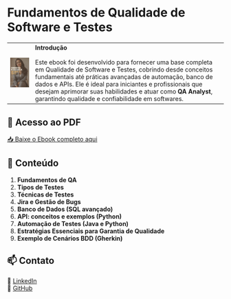 # Fundamentos de Qualidade de Software e Testes

<table>
  <tr>
    <td>
      <img src="https://raw.githubusercontent.com/juciiara/readme-images/main/Capa.png" width="300" />
    </td>
    <td>
      <strong>Introdução</strong><br><br>
      Este ebook foi desenvolvido para fornecer uma base completa em Qualidade de Software e Testes, cobrindo desde conceitos fundamentais até práticas avançadas de automação, banco de dados e APIs. Ele é ideal para iniciantes e profissionais que desejam aprimorar suas habilidades e atuar como <strong>QA Analyst</strong>, garantindo qualidade e confiabilidade em softwares.
    </td>
  </tr>
</table>

## 📄 Acesso ao PDF
[📥 Baixe o Ebook completo aqui](https://github.com/juciiara/fundamentos-qa/blob/main/QA%20Conceitos%20e%20Aplica%C3%A7%C3%B5es.pdf)

## 📂 Conteúdo
1. **Fundamentos de QA**  
2. **Tipos de Testes**  
3. **Técnicas de Testes**  
4. **Jira e Gestão de Bugs**  
5. **Banco de Dados (SQL avançado)**  
6. **API: conceitos e exemplos (Python)**  
7. **Automação de Testes (Java e Python)**  
8. **Estratégias Essenciais para Garantia de Qualidade**  
9. **Exemplo de Cenários BDD (Gherkin)**  

## 📫 Contato
🔗 [LinkedIn](https://www.linkedin.com/in/juciara-e-c)  
🔗 [GitHub](https://github.com/juciiara)
